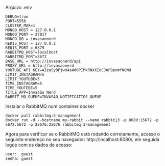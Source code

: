 
Arquivo .env 
```
DEBUG=true
PORT=5556
CLUSTER_MAX=1
MONGO_HOST = 127.0.0.1
MONGO_PORT = 27017
MONGO_DB = invasaonerd
REDIS_HOST = 127.0.0.1
REDIS_PORT = 6379
RABBITMQ_HOST=localhost
RABBITMQ_PORT=5672
BASE_URL = http://invasaonerd/api
PROXY_URL = http://invasaonerd
YOUTUBE_API_KEY=AIzaSyBPjwU4s4dOPIMkRNXXIoCJnP8pxmYN0NU
LIMIT_INSTAGRAM=5
LIMIT_YOUTUBE=5
TIME_INSTAGRAM=5
TIME_YOUTEBE=5
TITLE_APP=Invasão Nerd
RABBIT_MQ_QUEUE=INVASAO_NOTIFICATIOS_QUEUE
```

Instalar o RabbitMQ num container docker

```console
docker pull rabbitmq:3-management
docker run -d --hostname my-rabbit --name rabbit13 -p 8080:15672 -p 5672:5672 -p 25676:25676 rabbitmq:3-management
```

Agora para verificar se o RabbitMQ está rodando corretamente, acesse o seguinte endereço no seu navegador: http://localhost:8080/, em seguida logue com os dados de acesso:

```
user:  guest
senha: guest
```